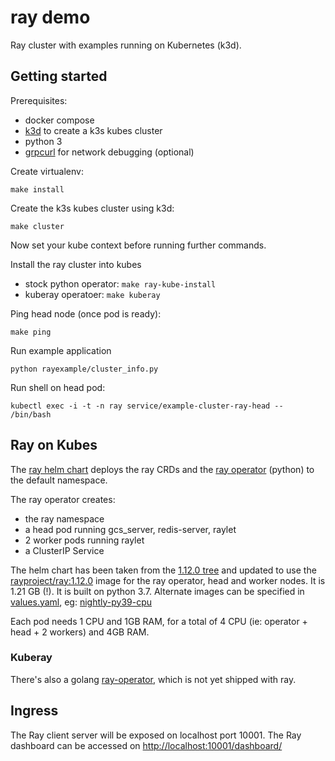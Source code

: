 # ray demo

Ray cluster with examples running on Kubernetes (k3d).

## Getting started

Prerequisites:

- docker compose
- [k3d](https://github.com/rancher/k3d) to create a k3s kubes cluster
- python 3
- [grpcurl](https://github.com/fullstorydev/grpcurl) for network debugging (optional)

Create virtualenv:

```
make install
```

Create the k3s kubes cluster using k3d:

```
make cluster
```

Now set your kube context before running further commands.


Install the ray cluster into kubes

* stock python operator: `make ray-kube-install`
* kuberay operatoer: `make kuberay`

Ping head node (once pod is ready):

```
make ping
```

Run example application

```
python rayexample/cluster_info.py
```

Run shell on head pod:

```
kubectl exec -i -t -n ray service/example-cluster-ray-head -- /bin/bash
```

## Ray on Kubes

The [ray helm chart](deploy/charts/ray) deploys the ray CRDs and the [ray operator](https://github.com/ray-project/ray/tree/ray-1.12.0/python/ray/ray_operator) (python) to the default namespace.

The ray operator creates:

- the ray namespace
- a head pod running gcs_server, redis-server, raylet
- 2 worker pods running raylet
- a ClusterIP Service

The helm chart has been taken from the [1.12.0 tree](https://github.com/ray-project/ray/tree/ray-1.12.0/deploy/charts/ray) and updated to use the [rayproject/ray:1.12.0](https://hub.docker.com/r/rayproject/ray) image for the ray operator, head and worker nodes. It is 1.21 GB (!). It is built on python 3.7. Alternate images can be specified in [values.yaml](deploy/charts/ray/values.yaml), eg: [nightly-py39-cpu](https://hub.docker.com/r/rayproject/ray/tags?page=1&name=nightly)

Each pod needs 1 CPU and 1GB RAM, for a total of 4 CPU (ie: operator + head + 2 workers) and 4GB RAM.

### Kuberay

There's also a golang [ray-operator](https://github.com/ray-project/kuberay), which is not yet shipped with ray.

## Ingress

The Ray client server will be exposed on localhost port 10001.
The Ray dashboard can be accessed on [http://localhost:10001/dashboard/](http://localhost:10001/dashboard/)
